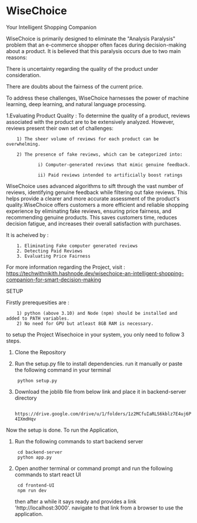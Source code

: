 # WiseChoice
Your Intelligent Shopping Companion


WiseChoice is primarily designed to eliminate the "Analysis Paralysis" problem that an e-commerce shopper often faces during decision-making about a product. It is believed that this paralysis occurs due to two main reasons:

There is uncertainty regarding the quality of the product under consideration.

There are doubts about the fairness of the current price.

To address these challenges, WiseChoice harnesses the power of machine learning, deep learning, and natural language processing.

1.Evaluating Product Quality : To determine the quality of a product, reviews associated with the product are to be extensively analyzed. However, reviews present their own set of challenges:

        1) The sheer volume of reviews for each product can be overwhelming.

        2) The presence of fake reviews, which can be categorized into:

                i) Computer-generated reviews that mimic genuine feedback.

                ii) Paid reviews intended to artificially boost ratings

WiseChoice uses advanced algorithms to sift through the vast number of reviews, identifying genuine feedback while filtering out fake reviews. This helps provide a clearer and more accurate assessment of the product's quality.WiseChoice offers customers a more efficient and reliable shopping experience by eliminating fake reviews, ensuring price fairness, and recommending genuine products. This saves customers time, reduces decision fatigue, and increases their overall satisfaction with purchases.

It is acheived by :

        1. Eliminating Fake computer generated reviews
        2. Detecting Paid Reviews
        3. Evaluating Price Fairness

For more information regarding the Project, visit : https://techwithnikith.hashnode.dev/wisechoice-an-intelligent-shopping-companion-for-smart-decision-making


SETUP

Firstly prerequesities are : 

        1) python (above 3.10) and Node (npm) should be installed and added to PATH variables.
        2) No need for GPU but atleast 8GB RAM is necessary.

to setup the Project Wisechoice in your system, you only need to follow 3 steps.

1) Clone the Repository

2) Run the setup.py file to install dependencies. run it manually or paste the following command in your terminal

        python setup.py

3) Download the joblib file from below link and place it in backend-server directory

        https://drive.google.com/drive/u/1/folders/1z2MCfuIaRLS6kblz7E4uj6P-4IXmdHqv


Now the setup is done. To run the Application,

1) Run the following commands to start backend server

        cd backend-server
        python app.py

2) Open another terminal or command prompt and run the following commands to start react UI

        cd frontend-UI
        npm run dev

    then after a while it says ready and provides a link 'http://localhost:3000'. navigate to that link from a browser to use the application.


